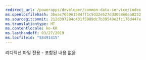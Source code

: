 ```yaml
---
redirect_url: /powerapps/developer/common-data-service/index
ms.openlocfilehash: 3beac7659e1584ff1c5d32e527dd3068e6aa8232
ms.sourcegitcommit: 212d397284c431f5989dc7b39549e2fc170d447e
ms.translationtype: HT
ms.contentlocale: ko-KR
ms.lasthandoff: 03/27/2019
ms.locfileid: "58491415"
---
```

리디렉션 파일 전용 - 포함된 내용 없음